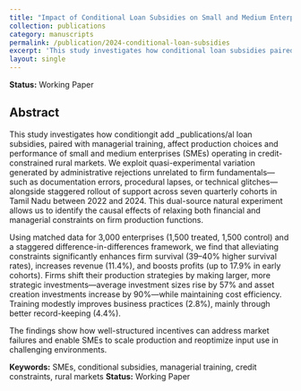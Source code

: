 ```yaml
---
title: "Impact of Conditional Loan Subsidies on Small and Medium Enterprise Performance: Evidence from Tamil Nadu"
collection: publications
category: manuscripts   
permalink: /publication/2024-conditional-loan-subsidies
excerpt: 'This study investigates how conditional loan subsidies paired with managerial training affect production choices and performance of SMEs using quasi-experimental variation from administrative rejections.'
layout: single
---
```


**Status:** Working Paper

## Abstract

This study investigates how conditiongit add _publications/al loan subsidies, paired with managerial training, affect production choices and performance of small and medium enterprises (SMEs) operating in credit-constrained rural markets. We exploit quasi-experimental variation generated by administrative rejections unrelated to firm fundamentals—such as documentation errors, procedural lapses, or technical glitches—alongside staggered rollout of support across seven quarterly cohorts in Tamil Nadu between 2022 and 2024. This dual-source natural experiment allows us to identify the causal effects of relaxing both financial and managerial constraints on firm production functions. 

Using matched data for 3,000 enterprises (1,500 treated, 1,500 control) and a staggered difference-in-differences framework, we find that alleviating constraints significantly enhances firm survival (39–40% higher survival rates), increases revenue (11.4%), and boosts profits (up to 17.9% in early cohorts). Firms shift their production strategies by making larger, more strategic investments—average investment sizes rise by 57% and asset creation investments increase by 90%—while maintaining cost efficiency. Training modestly improves business practices (2.8%), mainly through better record-keeping (4.4%). 

The findings show how well-structured incentives can address market failures and enable SMEs to scale production and reoptimize input use in challenging environments.

**Keywords:** SMEs, conditional subsidies, managerial training, credit constraints, rural markets
**Status:** Working Paper